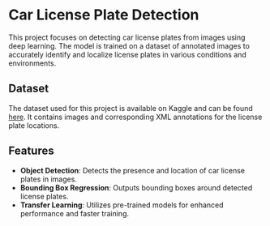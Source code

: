 # Car License Plate Detection

This project focuses on detecting car license plates from images using deep learning. The model is trained on a dataset of annotated images to accurately identify and localize license plates in various conditions and environments.

## Dataset

The dataset used for this project is available on Kaggle and can be found [here](https://www.kaggle.com/datasets/andrewmvd/car-plate-detection). It contains images and corresponding XML annotations for the license plate locations.

## Features

- **Object Detection**: Detects the presence and location of car license plates in images.
- **Bounding Box Regression**: Outputs bounding boxes around detected license plates.
- **Transfer Learning**: Utilizes pre-trained models for enhanced performance and faster training.



